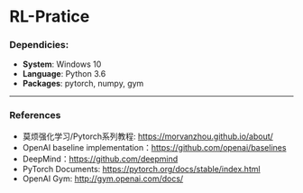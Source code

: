 # RL-Pratice


### Dependicies:
* **System**: Windows 10
* **Language**: Python 3.6
* **Packages**: pytorch, numpy, gym


---
### References
* 莫烦强化学习/Pytorch系列教程: https://morvanzhou.github.io/about/
* OpenAI baseline implementation：https://github.com/openai/baselines
* DeepMind：https://github.com/deepmind
* PyTorch Documents: https://pytorch.org/docs/stable/index.html
* OpenAI Gym: http://gym.openai.com/docs/
